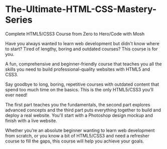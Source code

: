 # The-Ultimate-HTML-CSS-Mastery-Series
Complete HTML5/CSS3 Course from Zero to Hero/Code with Mosh

Have you always wanted to learn web development but didn't know where to start? Tired of lengthy, boring and outdated courses? This course is for you.

A fun, comprehensive and beginner-friendly course that teaches you all the skills you need to build professional-quality websites with HTML5 and CSS3.

Say goodbye to long, boring, repetitive courses with outdated content that spend too much time on the basics. This is the only HTML5/CSS3 you'll ever need!

The first part teaches you the fundamentals, the second part explores advanced concepts and the third part puts everything together to build and deploy a real website. You'll start with a Photoshop design mockup and finish with a live website.

Whether you’re an absolute beginner wanting to learn web development from scratch, or you know a bit of HTML5/CSS3 and need a refresher course to fill the gaps, this course will help you achieve your goals.
